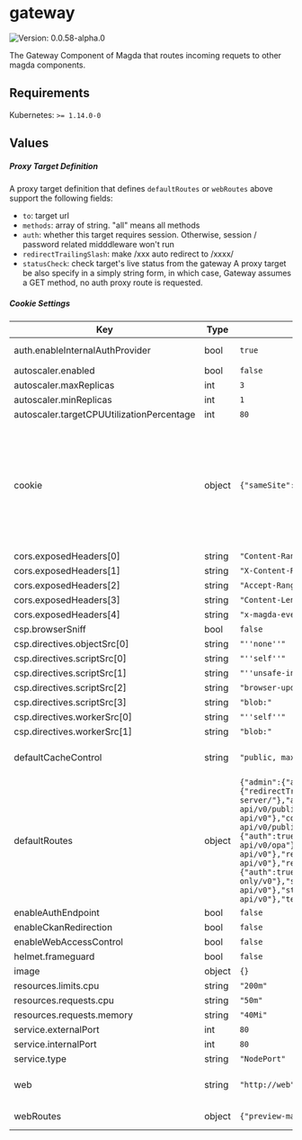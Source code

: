 # gateway

![Version: 0.0.58-alpha.0](https://img.shields.io/badge/Version-0.0.58--alpha.0-informational?style=flat-square)

The Gateway Component of Magda that routes incoming requets to other magda components.

## Requirements

Kubernetes: `>= 1.14.0-0`

## Values

##### Proxy Target Definition

A proxy target definition that defines `defaultRoutes` or `webRoutes` above support the following fields:
- `to`: target url
- `methods`: array of string. "all" means all methods
- `auth`: whether this target requires session. Otherwise, session / password related midddleware won't run
- `redirectTrailingSlash`: make /xxx auto redirect to /xxxx/
- `statusCheck`: check target's live status from the gateway
A proxy target be also specify in a simply string form, in which case, Gateway assumes a GET method, no auth proxy route is requested.

##### Cookie Settings

| Key | Type | Default | Description |
|-----|------|---------|-------------|
| auth.enableInternalAuthProvider | bool | `true` | Whether enable magda internal authentication provider.  @default true |
| autoscaler.enabled | bool | `false` |  |
| autoscaler.maxReplicas | int | `3` |  |
| autoscaler.minReplicas | int | `1` |  |
| autoscaler.targetCPUUtilizationPercentage | int | `80` |  |
| cookie | object | `{"sameSite":"lax"}` | Session cookie settings. Default value will be used if any options are left with blank. More info: https://github.com/expressjs/session#cookie Supported options are:  - `expires`: A fix cookie expire date. The expires option should not be set directly; instead only use the maxAge option. - `httpOnly`: Default: true. - `maxAge`: Default: 7 * 60 * 60 * 1000. - `path`: Default: '/'. - `sameSite`: Default: false (not set). - `secure1: Default: false (not set). |
| cors.exposedHeaders[0] | string | `"Content-Range"` |  |
| cors.exposedHeaders[1] | string | `"X-Content-Range"` |  |
| cors.exposedHeaders[2] | string | `"Accept-Ranges"` |  |
| cors.exposedHeaders[3] | string | `"Content-Length"` |  |
| cors.exposedHeaders[4] | string | `"x-magda-event-id"` |  |
| csp.browserSniff | bool | `false` |  |
| csp.directives.objectSrc[0] | string | `"''none''"` |  |
| csp.directives.scriptSrc[0] | string | `"''self''"` |  |
| csp.directives.scriptSrc[1] | string | `"''unsafe-inline''"` |  |
| csp.directives.scriptSrc[2] | string | `"browser-update.org"` |  |
| csp.directives.scriptSrc[3] | string | `"blob:"` |  |
| csp.directives.workerSrc[0] | string | `"''self''"` |  |
| csp.directives.workerSrc[1] | string | `"blob:"` |  |
| defaultCacheControl | string | `"public, max-age=60"` | If a response that goes through the gateway doesn't set Cache-Control, it'll be set to this value. Set to null to disable. |
| defaultRoutes | object | `{"admin":{"auth":true,"to":"http://admin-api/v0"},"apidocs":{"redirectTrailingSlash":true,"to":"http://apidocs-server/"},"auth":{"auth":true,"to":"http://authorization-api/v0/public"},"content":{"auth":true,"to":"http://content-api/v0"},"correspondence":{"to":"http://correspondence-api/v0/public"},"opa":{"auth":true,"statusCheck":false,"to":"http://authorization-api/v0/opa"},"registry":{"auth":true,"to":"http://registry-api/v0"},"registry-auth":{"auth":true,"to":"http://registry-api/v0"},"registry-read-only":{"auth":true,"to":"http://registry-api-read-only/v0"},"search":{"auth":true,"to":"http://search-api/v0"},"storage":{"auth":true,"to":"http://storage-api/v0"},"tenant":{"auth":true,"to":"http://tenant-api/v0"}}` | Routes list here are available under `/api/v0/` path. See `Proxy Target Definition` for route format. |
| enableAuthEndpoint | bool | `false` |  |
| enableCkanRedirection | bool | `false` |  |
| enableWebAccessControl | bool | `false` |  |
| helmet.frameguard | bool | `false` |  |
| image | object | `{}` |  |
| resources.limits.cpu | string | `"200m"` |  |
| resources.requests.cpu | string | `"50m"` |  |
| resources.requests.memory | string | `"40Mi"` |  |
| service.externalPort | int | `80` |  |
| service.internalPort | int | `80` |  |
| service.type | string | `"NodePort"` |  |
| web | string | `"http://web"` | Default web route.  This is the last route of the proxy. Main UI should be served from here. |
| webRoutes | object | `{"preview-map":"http://preview-map:6110"}` | extra web routes. See `Proxy Target Definition` for route format. |